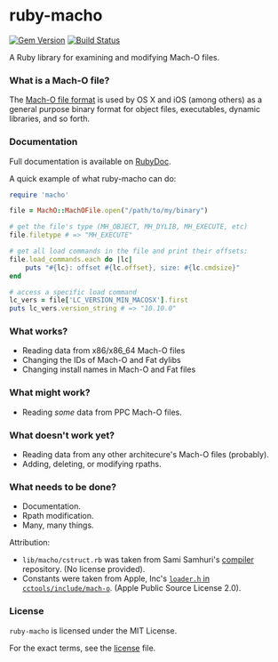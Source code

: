 ruby-macho
================

[![Gem Version](https://badge.fury.io/rb/ruby-macho.svg)](http://badge.fury.io/rb/ruby-macho)
[![Build Status](https://drone.io/github.com/woodruffw/ruby-macho/status.png)](https://drone.io/github.com/woodruffw/ruby-macho/latest)

A Ruby library for examining and modifying Mach-O files.

### What is a Mach-O file?

The [Mach-O file format](https://en.wikipedia.org/wiki/Mach-O) is used by OS X
and iOS (among others) as a general purpose binary format for object files,
executables, dynamic libraries, and so forth.

### Documentation

Full documentation is available on [RubyDoc](http://www.rubydoc.info/gems/ruby-macho/).

A quick example of what ruby-macho can do:

```ruby
require 'macho'

file = MachO::MachOFile.open("/path/to/my/binary")

# get the file's type (MH_OBJECT, MH_DYLIB, MH_EXECUTE, etc)
file.filetype # => "MH_EXECUTE"

# get all load commands in the file and print their offsets:
file.load_commands.each do |lc|
	puts "#{lc}: offset #{lc.offset}, size: #{lc.cmdsize}"
end

# access a specific load command
lc_vers = file['LC_VERSION_MIN_MACOSX'].first
puts lc_vers.version_string # => "10.10.0"
```

### What works?

* Reading data from x86/x86_64 Mach-O files
* Changing the IDs of Mach-O and Fat dylibs
* Changing install names in Mach-O and Fat files

### What might work?

* Reading *some* data from PPC Mach-O files.

### What doesn't work yet?

* Reading data from any other architecure's Mach-O files (probably).
* Adding, deleting, or modifying rpaths.

### What needs to be done?

* Documentation.
* Rpath modification.
* Many, many things.

Attribution:

* `lib/macho/cstruct.rb` was taken from Sami Samhuri's
[compiler](https://github.com/samsonjs/compiler) repository.
(No license provided).
* Constants were taken from Apple, Inc's
[`loader.h` in `cctools/include/mach-o`](http://www.opensource.apple.com/source/cctools/cctools-870/include/mach-o/loader.h).
(Apple Public Source License 2.0).

### License

`ruby-macho` is licensed under the MIT License.

For the exact terms, see the [license](LICENSE) file.
